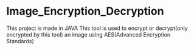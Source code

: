 # Image_Encryption_Decryption
This project is made in JAVA
This tool is used to encrypt or decrypt(only encrypted by this tool) an image using AES(Advanced Encryption Standards)
